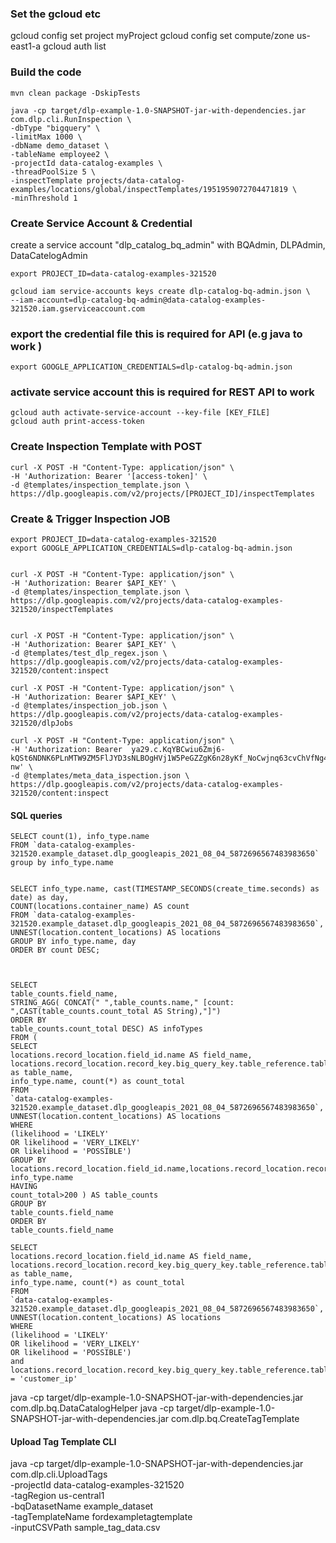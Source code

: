 ### Set the gcloud etc 
gcloud config set project myProject
gcloud config set compute/zone us-east1-a
gcloud auth list 

### Build the code 
    mvn clean package -DskipTests
    
    java -cp target/dlp-example-1.0-SNAPSHOT-jar-with-dependencies.jar com.dlp.cli.RunInspection \
    -dbType "bigquery" \
    -limitMax 1000 \
    -dbName demo_dataset \
    -tableName employee2 \
    -projectId data-catalog-examples \
    -threadPoolSize 5 \
    -inspectTemplate projects/data-catalog-examples/locations/global/inspectTemplates/1951959072704471819 \
    -minThreshold 1


### Create Service Account & Credential 
create a service account "dlp_catalog_bq_admin" with BQAdmin, DLPAdmin, DataCatelogAdmin

    export PROJECT_ID=data-catalog-examples-321520
    
    gcloud iam service-accounts keys create dlp-catalog-bq-admin.json \
    --iam-account=dlp-catalog-bq-admin@data-catalog-examples-321520.iam.gserviceaccount.com

### export the credential file this is required for API (e.g java to work ) 
    export GOOGLE_APPLICATION_CREDENTIALS=dlp-catalog-bq-admin.json

### activate service account this is required for REST API to work
    
    gcloud auth activate-service-account --key-file [KEY_FILE]
    gcloud auth print-access-token

    
### Create Inspection Template with POST 
    curl -X POST -H "Content-Type: application/json" \
    -H 'Authorization: Bearer '[access-token]' \
    -d @templates/inspection_template.json \
    https://dlp.googleapis.com/v2/projects/[PROJECT_ID]/inspectTemplates
    
### Create & Trigger Inspection JOB  

    export PROJECT_ID=data-catalog-examples-321520
    export GOOGLE_APPLICATION_CREDENTIALS=dlp-catalog-bq-admin.json
    

    curl -X POST -H "Content-Type: application/json" \
    -H 'Authorization: Bearer $API_KEY' \
    -d @templates/inspection_template.json \
    https://dlp.googleapis.com/v2/projects/data-catalog-examples-321520/inspectTemplates


    curl -X POST -H "Content-Type: application/json" \
    -H 'Authorization: Bearer $API_KEY' \
    -d @templates/test_dlp_regex.json \
    https://dlp.googleapis.com/v2/projects/data-catalog-examples-321520/content:inspect

    curl -X POST -H "Content-Type: application/json" \
    -H 'Authorization: Bearer $API_KEY' \
    -d @templates/inspection_job.json \
    https://dlp.googleapis.com/v2/projects/data-catalog-examples-321520/dlpJobs
    
    curl -X POST -H "Content-Type: application/json" \
    -H 'Authorization: Bearer  ya29.c.KqYBCwiu6Zmj6-kQSt6NDNK6PLnMTW9ZM5FlJYD3sNLBOgHVj1W5PeGZZgK6n28yKf_NoCwjnq63cvChVfNg4n5wQPP1gxclb2ttJ9eXgMYJtCQqrLSj_uBFvYgXioDTEvjOULSLaxG38mUfjegmDzU7KbpgO1hMWe5agAI_cMlt2S80ENz5SpjrbliCsj6gmyUQFPOTHKHmm5TOq7VXYG9bQeWrbrL-nw' \
    -d @templates/meta_data_ispection.json \
    https://dlp.googleapis.com/v2/projects/data-catalog-examples-321520/content:inspect
    


#### SQL queries 
    SELECT count(1), info_type.name
    FROM `data-catalog-examples-321520.example_dataset.dlp_googleapis_2021_08_04_5872696567483983650`
    group by info_type.name
    
    
    SELECT info_type.name, cast(TIMESTAMP_SECONDS(create_time.seconds) as date) as day,
    COUNT(locations.container_name) AS count
    FROM `data-catalog-examples-321520.example_dataset.dlp_googleapis_2021_08_04_5872696567483983650`,
    UNNEST(location.content_locations) AS locations
    GROUP BY info_type.name, day
    ORDER BY count DESC;
    
    
    
    SELECT
    table_counts.field_name,
    STRING_AGG( CONCAT(" ",table_counts.name," [count: ",CAST(table_counts.count_total AS String),"]")
    ORDER BY
    table_counts.count_total DESC) AS infoTypes
    FROM (
    SELECT
    locations.record_location.field_id.name AS field_name,
    locations.record_location.record_key.big_query_key.table_reference.table_id as table_name,
    info_type.name, count(*) as count_total
    FROM
    `data-catalog-examples-321520.example_dataset.dlp_googleapis_2021_08_04_5872696567483983650`,
    UNNEST(location.content_locations) AS locations
    WHERE
    (likelihood = 'LIKELY'
    OR likelihood = 'VERY_LIKELY'
    OR likelihood = 'POSSIBLE')
    GROUP BY
    locations.record_location.field_id.name,locations.record_location.record_key.big_query_key.table_reference.table_id,
    info_type.name
    HAVING
    count_total>200 ) AS table_counts
    GROUP BY
    table_counts.field_name
    ORDER BY
    table_counts.field_name
    
    SELECT
    locations.record_location.field_id.name AS field_name,
    locations.record_location.record_key.big_query_key.table_reference.table_id as table_name,
    info_type.name, count(*) as count_total
    FROM
    `data-catalog-examples-321520.example_dataset.dlp_googleapis_2021_08_04_5872696567483983650`,
    UNNEST(location.content_locations) AS locations
    WHERE
    (likelihood = 'LIKELY'
    OR likelihood = 'VERY_LIKELY'
    OR likelihood = 'POSSIBLE')
    and locations.record_location.record_key.big_query_key.table_reference.table_id = 'customer_ip'

java -cp target/dlp-example-1.0-SNAPSHOT-jar-with-dependencies.jar com.dlp.bq.DataCatalogHelper
java -cp target/dlp-example-1.0-SNAPSHOT-jar-with-dependencies.jar com.dlp.bq.CreateTagTemplate


#### Upload Tag Template CLI

java -cp target/dlp-example-1.0-SNAPSHOT-jar-with-dependencies.jar com.dlp.cli.UploadTags \
-projectId data-catalog-examples-321520 \
-tagRegion us-central1 \
-bqDatasetName example_dataset \
-tagTemplateName fordexampletagtemplate \
-inputCSVPath sample_tag_data.csv


